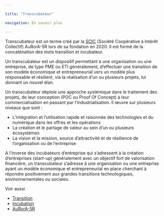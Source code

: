 ```yaml
---

title: "Transcubateur"

navigation: En savoir plus

---
```


Transcubateur est un terme créé par la [SCIC](https://www.google.com/url?q=https://fr.wikipedia.org/wiki/Incubateur_(%25C5%2593uf)&sa=D&ust=1611314414165000&usg=AOvVaw1wnb1HCBhOzhf_z3CIJptt) (Société Coopérative à Intérêt Collectif) AuRorA-5R lors de sa fondation en 2020. Il est formé de la concaténation des mots transition et incubateur.

Un transcubateur est un dispositif permettant à une organisation ou une entreprise, de type PME ou ETI généralement, d’effectuer une transition de son modèle économique et entrepreneurial vers un modèle plus responsable et résilient, via la réalisation d’un ou plusieurs projets, lui donnant un nouvel élan.

Un transcubateur déploie une approche systémique dans le traitement des projets, de leur conception (POC ou Proof Of Concept) à leur commercialisation en passant par l’industrialisation. Il œuvre sur plusieurs niveaux que sont :


* L’intégration et l’utilisation rapide et raisonnée des technologies et du numérique dans les offres et les opérations
* La création et le partage de valeur au sein d’un ou plusieurs écosystèmes
* La vision et la mission, source d’attractivité et de résilience de l’organisation ou de l’entreprise

A l’inverse des incubateurs d’entreprise qui s’adressent à la création d’entreprises (start-up) généralement avec un objectif fort de valorisation financière, un transcubateur s’adresse à une organisation ou une entreprise ayant un modèle économique et entrepreneurial en place cherchant à répondre positivement aux grandes transitions technologiques, environnementales ou sociales.

Voir aussi


* [Transition](https://www.google.com/url?q=https://fr.wikipedia.org/wiki/Transition&sa=D&ust=1611314414166000&usg=AOvVaw3Lw30CTBf6PHP3NeDEyoBM)
* [Incubation](https://www.google.com/url?q=https://fr.wikipedia.org/wiki/Incubation&sa=D&ust=1611314414167000&usg=AOvVaw2jiHrOAlWh0IvAC1WaGHno) 
* [AuRorA-5R](https://www.google.com/url?q=https://aurora-5r.fr/&sa=D&ust=1611314414167000&usg=AOvVaw3dEDGZTXhiwmNFod9O9A-m) 

 


